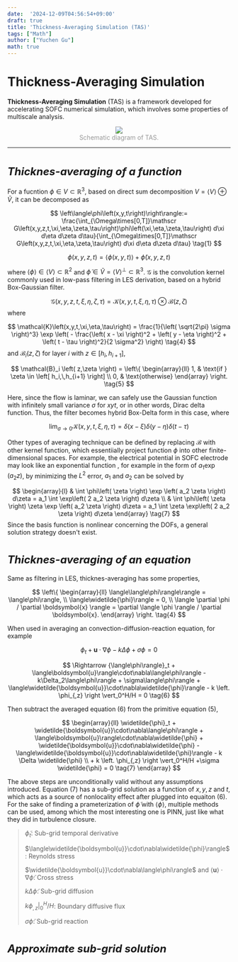 ```yaml
---
date:  '2024-12-09T04:56:54+09:00'
draft: true
title: 'Thickness-Averaging Simulation (TAS)'
tags: ["Math"]
author: ["Yuchen Gu"]
math: true
---
```


# Thickness-Averaging Simulation

**Thickness-Averaging Simulation** (TAS) is a framework developed for accelerating SOFC numerical simulation, which involves some properties of multiscale analysis.

<div style="text-align: center;">
    <img src="https://picx.zhimg.com/v2-981dd6300409dddb308af401857fc05c_1440w.png?source=d16d100b" style="max-width: 60%; height: auto;">
    <div style="color: grey; opacity: 0.8;">Schematic diagram of TAS.</div>
</div>

___

# <font size=5>*Thicknes-averaging of a function*</font>

For a fucntion $\phi \in V \subset \mathbb{R}^3$, based on direct sum decomposition $V = \langle V \rangle \oplus \widetilde{V}$, it can be decomposed as

$$
\left\langle\phi\left(x,y,t\right)\right\rangle:= \frac{\int_{\Omega\times[0,T]}\mathscr G\left(x,y,z,t,\xi,\eta,\zeta,\tau\right)\phi\left(\xi,\eta,\zeta,\tau\right) d\xi d\eta d\zeta d\tau}{\int_{\Omega\times[0,T]}\mathscr G\left(x,y,z,t,\xi,\eta,\zeta,\tau\right) d\xi d\eta d\zeta d\tau} \tag{1}
$$

$$
\phi\left(x,y,z,t\right)=\left\langle\phi\left(x,y,t\right)\right\rangle+\widetilde\phi\left(x,y,z,t\right) \tag{2}
$$

where $\langle \phi \rangle \in \langle V \rangle \subset \mathbb{R}^2$ and $\widetilde{\phi} \in \widetilde{V} = \langle V \rangle^\perp \subset \mathbb{R}^3$. $\mathscr{G}$ is the convolution kernel commonly used in low-pass filtering in LES derivation, based on a hybrid Box-Gaussian filter.

$$
\mathscr G\left(x,y,z,t,\xi,\eta,\zeta,\tau\right) = \mathcal{K} \left( x,y,t,\xi,\eta,\tau \right) \otimes \mathcal{B} \left( z, \zeta \right) \tag{3}
$$
where

$$
\mathcal{K}\left(x,y,t,\xi,\eta,\tau\right) = \frac{1}{\left( \sqrt{2\pi} \sigma \right)^3} \exp \left( - \frac{\left( x - \xi \right)^2 + \left( y - \eta \right)^2 + \left( t - \tau \right)^2}{2 \sigma^2} \right) \tag{4}
$$
and $\mathcal{B}_i\left( z, \zeta \right)$ for layer $i$ with $z \in \left[ h_i,\,h_{i+1} \right]$,

$$
\mathcal{B}_i \left( z,\zeta \right) = \left\{ 
		\begin{array}{ll}
			1, & \text{if } \zeta \in \left[ h_i,\,h_{i+1} \right] \\
			0, & \text{otherwise}
		\end{array}
	\right. \tag{5}
$$

Here, since the flow is laminar, we can safely use the Gaussian function with infinitely small variance $\sigma$ for $xyt$, or in other words, Dirac delta function. Thus, the filter becomes hybrid Box-Delta form in this case, where

$$
\lim_{\sigma \to 0} \mathcal{K}\left(x,y,t,\xi,\eta,\tau\right) = \delta\left(x-\xi\right)\delta\left(y-\eta\right)\delta\left(t-\tau\right) \tag{6}
$$

Other types of averaging technique can be defined by replacing $\mathcal{B}$ with other kernel function, which essentiially project function $\phi$ into other finite-dimensional spaces. For example, the electrical potential in SOFC electrode may look like an exponential function , for example in the form of $a_1 \exp \left( a_2 z \right)$, by minimizing the $L^2$ error, $a_1$ and $a_2$ can be solved by

$$
\begin{array}{l}
    & \int \phi\left( \zeta \right) \exp \left( a_2 \zeta \right) d\zeta = a_1 \int \exp\left( 2 a_2 \zeta \right) d\zeta \\
    & \int \phi\left( \zeta \right) \zeta \exp \left( a_2 \zeta \right) d\zeta = a_1 \int \zeta \exp\left( 2 a_2 \zeta \right) d\zeta
\end{array} \tag{7}
$$
Since the basis function is nonlinear concerning the DOFs, a general solution strategy doesn't exist.

# <font size=5>*Thicknes-averaging of an equation*</font>

Same as filtering in LES, thicknes-averaging has some properties,

$$
\left\{
   \begin{array}{ll}
    \langle\langle\phi\rangle\rangle = \langle\phi\rangle, \\
    \langle\widetilde{\phi}\rangle = 0, \\
    \langle \partial \phi / \partial \boldsymbol{x} \rangle = \partial \langle \phi \rangle / \partial \boldsymbol{x}.
   \end{array} 
   \right. \tag{4}
$$

When used in averaging an convection-diffusion-reaction equation, for example

$$
\phi_t + \boldsymbol{u}\cdot\nabla\phi - k \Delta \phi + \sigma\phi = 0 \tag{5} 
$$

$$
\Rightarrow {\langle\phi\rangle}_t + \langle\boldsymbol{u}\rangle\cdot\nabla\langle\phi\rangle - k\Delta_2\langle\phi\rangle + \sigma\langle\phi\rangle + \langle\widetilde{\boldsymbol{u}}\cdot\nabla\widetilde{\phi}\rangle - k \left. \phi_{,z} \right \vert_0^H/H = 0 \tag{6}
$$

Then subtract the averaged equation (6) from the primitive equation (5),

$$
\begin{array}{ll}
    \widetilde{\phi}_t + \widetilde{\boldsymbol{u}}\cdot\nabla\langle\phi\rangle + \langle\boldsymbol{u}\rangle\cdot\nabla\widetilde{\phi} + \widetilde{\boldsymbol{u}}\cdot\nabla\widetilde{\phi} - \langle\widetilde{\boldsymbol{u}}\cdot\nabla\widetilde{\phi}\rangle - k \Delta \widetilde{\phi} \\
    + k \left. \phi_{,z} \right \vert_0^H/H +\sigma \widetilde{\phi} = 0 \tag{7}
\end{array}
$$

The above steps are unconditionally valid without any assumptions introduced. Equation (7) has a sub-grid solution as a function of $x,\,y,\,z$ and $t$, which acts as a source of nonlocality effect after plugged into equaiton (6). For the sake of finding a prameterization of $\widetilde{\phi}$ with $\langle\phi\rangle$, multiple methods can be used, among which the most interesting one is PINN, just like what they did in turbulence closure.

>$\widetilde{\phi}_t$: Sub-grid temporal derivative
> 
>$\langle\widetilde{\boldsymbol{u}}\cdot\nabla\widetilde{\phi}\rangle$: Reynolds stress
>
>$\widetilde{\boldsymbol{u}}\cdot\nabla\langle\phi\rangle$ and $\langle\boldsymbol{u}\rangle\cdot\nabla\widetilde{\phi}$: Cross stress
>
>$k\Delta\widetilde{\phi}$: Sub-grid diffusion
>
>$k \left. \phi_{,z} \right \vert_0^H/H$: Boundary diffusive flux
>
>$\sigma\widetilde{\phi}$: Sub-grid reaction

# <font size=5>*Approximate sub-grid solution*</font>